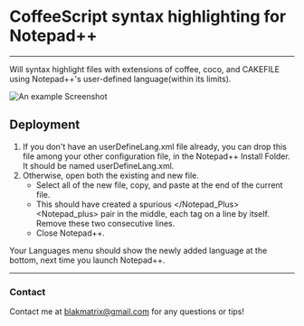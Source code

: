 # CoffeeScript syntax highlighting for Notepad++
***


Will syntax highlight files with extensions of coffee, coco, and CAKEFILE using Notepad++'s user-defined language(within its limits).


![An example Screenshot](example_screenshot.png)


## Deployment


1. If you don't have an userDefineLang.xml file already, you can drop this file among your other configuration file, in the Notepad++ Install Folder. It should be named userDefineLang.xml.
2. Otherwise, open both the existing and new file.
    - Select all of the new file, copy, and paste at the end of the current file.
    - This should have created a spurious </Notepad_Plus><Notepad_plus> pair in the middle, each tag on a line by itself. Remove these two consecutive lines.
    - Close Notepad++.


Your Languages menu should show the newly added language at the bottom, next time you launch Notepad++.


***
### Contact
Contact me at blakmatrix@gmail.com for any questions or tips!
